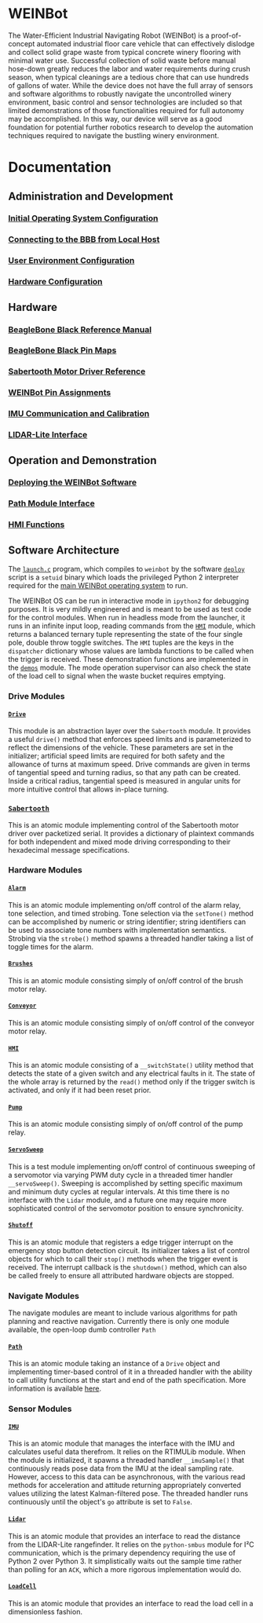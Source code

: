 # WEINBot
The Water-Efficient Industrial Navigating Robot (WEINBot) is a proof-of-concept automated industrial floor care vehicle that can effectively dislodge and collect solid grape waste from typical concrete winery flooring with minimal water use.
Successful collection of solid waste before manual hose-down greatly reduces the labor and water requirements during crush season, when typical cleanings are a tedious chore that can use hundreds of gallons of water.
While the device does not have the full array of sensors and software algorithms to robustly navigate the uncontrolled winery environment, basic control and sensor technologies are included so that limited demonstrations of those functionalities required for full autonomy may be accomplished.
In this way, our device will serve as a good foundation for potential further robotics research to develop the automation techniques required to navigate the bustling winery environment.

# Documentation
## Administration and Development
### [Initial Operating System Configuration](docs/os_config.md)
### [Connecting to the BBB from Local Host](docs/connecting.md)
### [User Environment Configuration](docs/user_config.md)
### [Hardware Configuration](docs/hardware_config.md)

## Hardware
### [BeagleBone Black Reference Manual](docs/BBB_SRM.pdf)
### [BeagleBone Black Pin Maps](docs/pinmaps.md)
### [Sabertooth Motor Driver Reference](docs/Sabertooth2x60.pdf)
### [WEINBot Pin Assignments](docs/pinout.md)
### [IMU Communication and Calibration](docs/imu.md)
### [LIDAR-Lite Interface](docs/lidar.md)

## Operation and Demonstration
### [Deploying the WEINBot Software](docs/deploy.md)
### [Path Module Interface](docs/path.md)
### [HMI Functions](docs/demos.md)

## Software Architecture
The [`launch.c`](src/launch.c) program, which compiles to `weinbot` by the software [`deploy`](bin/deploy) script is a `setuid` binary which loads the privileged Python 2 interpreter required for the [main WEINBot operating system](src/weinbot.py) to run.

The WEINBot OS can be run in interactive mode in `ipython2` for debugging purposes.
It is very mildly engineered and is meant to be used as test code for the control modules.
When run in headless mode from the launcher, it runs in an infinite input loop, reading commands from the [`HMI`](src/Hardware/HMI.py) module, which returns a balanced ternary tuple representing the state of the four single pole, double throw toggle switches.
The `HMI` tuples are the keys in the `dispatcher` dictionary whose values are lambda functions to be called when the trigger is received.
These demonstration functions are implemented in the [`demos`](src/demos.py) module.
The mode operation supervisor can also check the state of the load cell to signal when the waste bucket requires emptying.

### Drive Modules
#### [`Drive`](src/Drive/Drive.py)
This module is an abstraction layer over the `Sabertooth` module.
It provides a useful `drive()` method that enforces speed limits and is parameterized to reflect the dimensions of the vehicle.
These parameters are set in the initializer; artificial speed limits are required for both safety and the allowance of turns at maximum speed.
Drive commands are given in terms of tangential speed and turning radius, so that any path can be created.
Inside a critical radius, tangential speed is measured in angular units for more intuitive control that allows in-place turning.

### [`Sabertooth`](src/Drive/Sabertooth/Sabertooth.py)
This is an atomic module implementing control of the Sabertooth motor driver over packetized serial.
It provides a dictionary of plaintext commands for both independent and mixed mode driving corresponding to their hexadecimal message specifications.

### Hardware Modules
#### [`Alarm`](src/Hardware/Alarm.py)
This is an atomic module implementing on/off control of the alarm relay, tone selection, and timed strobing.
Tone selection via the `setTone()` method can be accomplished by numeric or string identifier; string identifiers can be used to associate tone numbers with implementation semantics.
Strobing via the `strobe()` method spawns a threaded handler taking a list of toggle times for the alarm.

#### [`Brushes`](src/Hardware/Brushes.py)
This is an atomic module consisting simply of on/off control of the brush motor relay.

#### [`Conveyor`](src/Hardware/Conveyor.py)
This is an atomic module consisting simply of on/off control of the conveyor motor relay.

#### [`HMI`](src/Hardware/HMI.py)
This is an atomic module consisting of a `__switchState()` utility method that detects the state of a given switch and any electrical faults in it.
The state of the whole array is returned by the `read()` method only if the trigger switch is activated, and only if it had been reset prior.

#### [`Pump`](src/Hardware/Pump.py)
This is an atomic module consisting simply of on/off control of the pump relay.

#### [`ServoSweep`](src/Hardware/ServoSweep.py)
This is a test module implementing on/off control of continuous sweeping of a servomotor via varying PWM duty cycle in a threaded timer handler `__servoSweep()`.
Sweeping is accomplished by setting specific maximum and minimum duty cycles at regular intervals.
At this time there is no interface with the `Lidar` module, and a future one may require more sophisticated control of the servomotor position to ensure synchronicity.

#### [`Shutoff`](src/Hardware/Shutoff.py)
This is an atomic module that registers a edge trigger interrupt on the emergency stop button detection circuit.
Its initializer takes a list of control objects for which to call their `stop()` methods when the trigger event is received.
The interrupt callback is the `shutdown()` method, which can also be called freely to ensure all attributed hardware objects are stopped.

### Navigate Modules
The navigate modules are meant to include various algorithms for path planning and reactive navigation.
Currently there is only one module available, the open-loop dumb controller `Path`

#### [`Path`](src/Navigate/Path/Path.py)
This is an atomic module taking an instance of a `Drive` object and implementing timer-based control of it in a threaded handler with the ability to call utility functions at the start and end of the path specification.
More information is available [here](docs/path.md).

### Sensor Modules
#### [`IMU`](src/Sensors/IMU.py)
This is an atomic module that manages the interface with the IMU and calculates useful data therefrom.
It relies on the RTIMULib module.
When the module is initialized, it spawns a threaded handler `__imuSample()` that continuously reads pose data from the IMU at the ideal sampling rate.
However, access to this data can be asynchronous, with the various read methods for acceleration and attitude returning appropriately converted values utilizing the latest Kalman-filtered pose.
The threaded handler runs continuously until the object's `go` attribute is set to `False`.

#### [`Lidar`](src/Sensors/Lidar.py)
This is an atomic module that provides an interface to read the distance from the LIDAR-Lite rangefinder.
It relies on the `python-smbus` module for I²C communication, which is the primary dependency requiring the use of Python 2 over Python 3.
It simplistically waits out the sample time rather than polling for an `ACK`, which a more rigorous implementation would do.

#### [`LoadCell`](src/Sensors/LoadCell.py)
This is an atomic module that provides an interface to read the load cell in a dimensionless fashion.
